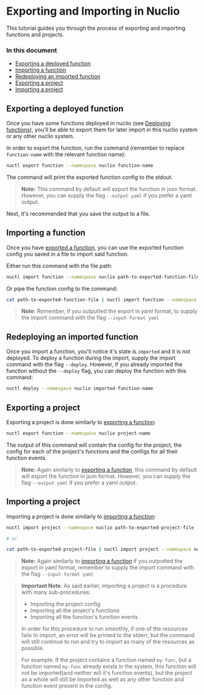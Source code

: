 # Exporting and Importing in Nuclio

This tutorial guides you through the process of exporting and importing functions and projects.

### In this document
- [Exporting a deployed function](#exporting-a-deployed-function)
- [Importing a function](#importing-a-function)
- [Redeploying an imported function](#redeploying-an-imported-function)
- [Exporting a project](#exporting-a-project)
- [Importing a project](#importing-a-project)

## Exporting a deployed function

Once you have some functions deployed in nuclio (see [Deploying functions](/docs/tasks/deploying-functions.md)), you'll be able to export them for later import in this nuclio system or any other nuclio system.

In order to export the function, run the command (remember to replace `function-name` with the relevant function name):
```sh
nuctl export function --namespace nuclio function-name
```
The command will print the exported function config to the stdout.

> **Note:** This command by default will export the function in json format. However, you can supply the flag `--output yaml` if you prefer a yaml output.

Next, it's recommended that you save the output to a file.

## Importing a function

Once you have [exported a function](#exporting-a-deployed-function), you can use the exported function config you saved in a file to import said function.

Either run this command with the file path:
```sh
nuctl import function --namespace nuclio path-to-exported-function-file
```

Or pipe the function config to the command:
```sh
cat path-to-exported-function-file | nuctl import function --namespace nuclio
```

> **Note:** Remember, if you outputted the export in yaml format, to supply the import command with the flag `--input-format yaml`

## Redeploying an imported function

Once you import a function, you'll notice it's state is `imported` and it is not deployed.
To deploy a function during the import, supply the import command with the flag `--deploy`.
However, if you already imported the function without the `--deploy` flag, you can deploy the function with this command:
```sh
nuctl deploy --namespace nuclio imported-function-name
```

## Exporting a project

Exporting a project is done similarly to [exporting a function](#exporting-a-deployed-function):
```sh
nuctl export function --namespace nuclio project-name
```

The output of this command will contain the config for the project, the config for each of the project's functions and the configs for all their function events.
> **Note:** Again similarly to [exporting a function](#exporting-a-deployed-function), this command by default will export the function in json format. However, you can supply the flag `--output yaml` if you prefer a yaml output.

## Importing a project

Importing a project is done similarly to [importing a function](#importing-a-function):
```sh
nuctl import project --namespace nuclio path-to-exported-project-file

# or

cat path-to-exported-project-file | nuctl import project --namespace nuclio
```

> **Note:** Again similarly to [importing a function](#importing-a-function) if you outputted the export in yaml format, remember to supply the import command with the flag `--input-format yaml`

> **Important Note**: As said earlier, importing a project is a procedure with many sub-procedures:
> - Importing the project config
> - Importing all the project's functions
> - Importing all the function's function events
>
> In order for this procedure to run smoothly, if one of the resources fails to import, an error will be printed to the stderr, but the command will still continue to run and try to import as many of the resources as possible.
>
> For example: If the project contains a function named `my-func`, but a function named `my-func` already exists in the system, this function will not be imported(and neither will it's function events), but the project as a whole will still be imported as well as any other function and function event present in the config.